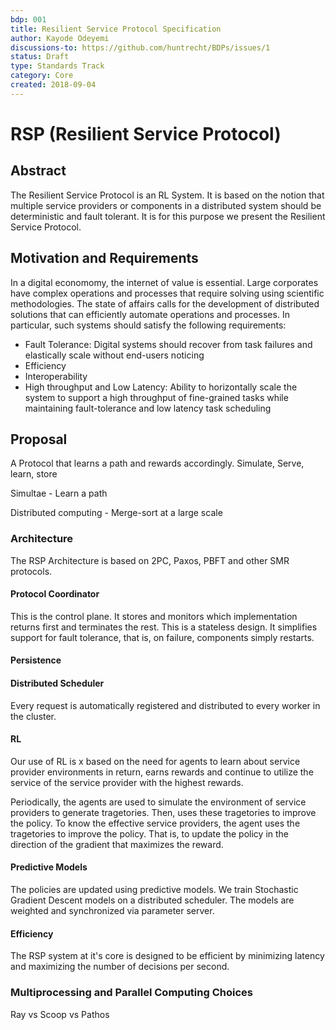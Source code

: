 ```yaml
---
bdp: 001
title: Resilient Service Protocol Specification
author: Kayode Odeyemi
discussions-to: https://github.com/huntrecht/BDPs/issues/1
status: Draft
type: Standards Track
category: Core
created: 2018-09-04
---
```

# RSP (Resilient Service Protocol)

## Abstract
The Resilient Service Protocol is an RL System. It is based on the notion that multiple service providers or components in a distributed system should be deterministic and fault tolerant. It is for this purpose we present the Resilient Service Protocol.

## Motivation and Requirements
In a digital economomy, the internet of value is essential. Large corporates
have complex operations and processes that require solving using scientific
methodologies. The state of affairs calls for the development of distributed solutions that can efficiently automate operations and processes. In particular, such systems should satisfy the following requirements: 

- Fault Tolerance: Digital systems should recover from task failures and
    elastically scale without end-users noticing
- Efficiency
- Interoperability
- High throughput and Low Latency: Ability to horizontally scale the system to support  a high throughput of fine-grained tasks while maintaining fault-tolerance and low latency task scheduling 

## Proposal
A Protocol that learns a path and rewards accordingly. Simulate, Serve, learn, store

Simultae - Learn a path

Distributed computing - Merge-sort at a large scale


### Architecture
The RSP Architecture is based on 2PC, Paxos, PBFT and other SMR protocols.

#### Protocol Coordinator
This is the control plane. It stores and monitors which implementation returns first and terminates the rest. This is a stateless design. It simplifies support for fault tolerance, that is, on failure, components simply restarts.

#### Persistence

#### Distributed Scheduler

Every request is automatically registered and distributed to every worker in the cluster.

#### RL
Our use of RL is x based on the need for agents to learn about service provider
environments in return, earns rewards and continue to utilize the service of the
service provider with the highest rewards.

Periodically, the agents are used to simulate the environment of service providers to generate tragetories. Then, uses these tragetories to improve the policy. To know the effective service providers, the agent uses the tragetories to improve the policy. That is, to update the policy in the direction of the gradient that maximizes the reward.

#### Predictive Models
The policies are updated using predictive models. We train Stochastic Gradient
Descent models on a distributed scheduler.  The models are weighted and
synchronized via parameter server.

#### Efficiency
The RSP system at it's core is designed to be efficient by minimizing latency
and maximizing the number of decisions per second.

### Multiprocessing and Parallel Computing Choices
Ray vs Scoop vs Pathos

